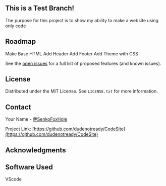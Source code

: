 


<!-- Improved compatibility of back to top link: See: https://github.com/othneildrew/Best-README-Template/pull/73 -->
<a name="readme-top"></a>
<!--
*** Thanks for checking out the Best-README-Template. If you have a suggestion
*** that would make this better, please fork the repo and create a pull request
*** or simply open an issue with the tag "enhancement".
*** Don't forget to give the project a star!
*** Thanks again! Now go create something AMAZING! :D
-->






<!-- ABOUT THE PROJECT -->
## This is a Test Branch!

The purpose for this project is to show my ability to make a website using only code




<!-- ROADMAP -->
## Roadmap

  Make Base HTML
  Add Header
  Add Footer
  Add Theme with CSS


See the [open issues](https://github.com/dudenotready/CodeSite/issues) for a full list of proposed features (and known issues).




<!-- LICENSE -->
## License

Distributed under the MIT License. See `LICENSE.txt` for more information.




<!-- CONTACT -->
## Contact

Your Name - [@SenkoFoxHole](https://twitter.com/SenkoFoxHole)

Project Link: [https://github.com/dudenotready/CodeSite](https://github.com/dudenotready/CodeSite)




<!-- ACKNOWLEDGMENTS -->
## Acknowledgments


## Software Used

VScode
